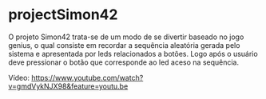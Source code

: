 # projectSimon42

O projeto Simon42 trata-se de um modo de se divertir baseado no jogo genius, o qual consiste em recordar a sequência aleatória gerada pelo sistema e apresentada por leds relacionados a botões. Logo após o usuário deve pressionar o botão que corresponde ao led aceso na sequência.

Vídeo: https://www.youtube.com/watch?v=gmdVykNJX98&feature=youtu.be
